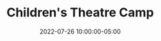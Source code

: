 ---
date: 2022-07-26 10:00:00-05:00
dates: 10 am daily from Jul 25 2022 thru Jul 29 2022
draft: false
durationMinutes: 240
title: Children's Theatre Camp
---